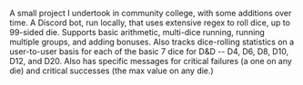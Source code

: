 A small project I undertook in community college, with some additions over time. A Discord bot, run locally, that uses extensive regex to roll dice, up to 99-sided die. Supports basic arithmetic, multi-dice running, running multiple groups, and adding bonuses. 
Also tracks dice-rolling statistics on a user-to-user basis for each of the basic 7 dice for D&D -- D4, D6, D8, D10, D12, and D20. Also has specific messages for critical failures (a one on any die) and critical successes (the max value on any die.)
